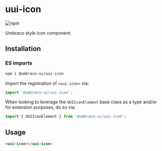 # uui-icon

![npm](https://img.shields.io/npm/v/@umbraco-ui/uui-icon?logoColor=%231B264F)

Umbraco style icon component.

## Installation

### ES imports

```zsh
npm i @umbraco-ui/uui-icon
```

Import the registration of `<uui-icon>` via:

```javascript
import '@umbraco-ui/uui-icon';
```

When looking to leverage the `UUIIconElement` base class as a type and/or for extension purposes, do so via:

```javascript
import { UUIIconElement } from '@umbraco-ui/uui-icon';
```

## Usage

```html
<uui-icon></uui-icon>
```
